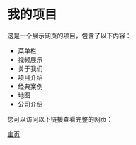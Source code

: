 # 我的项目

这是一个展示网页的项目，包含了以下内容：

- 菜单栏
- 视频展示
- 关于我们
- 项目介绍
- 经典案例
- 地图
- 公司介绍

您可以访问以下链接查看完整的网页：

[主页](https://zerolook.github.io/gsweb.github.io/)
